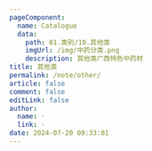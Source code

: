 ```yaml
---
pageComponent: 
  name: Catalogue
  data: 
    path: 01.类别/10.其他类
    imgUrl: /img/中药分类.png
    description: 其他类广西特色中药材
title: 其他类
permalink: /note/other/
article: false
comment: false
editLink: false
author: 
  name: ·
  link: ·
date: 2024-07-20 09:33:01
---
```

